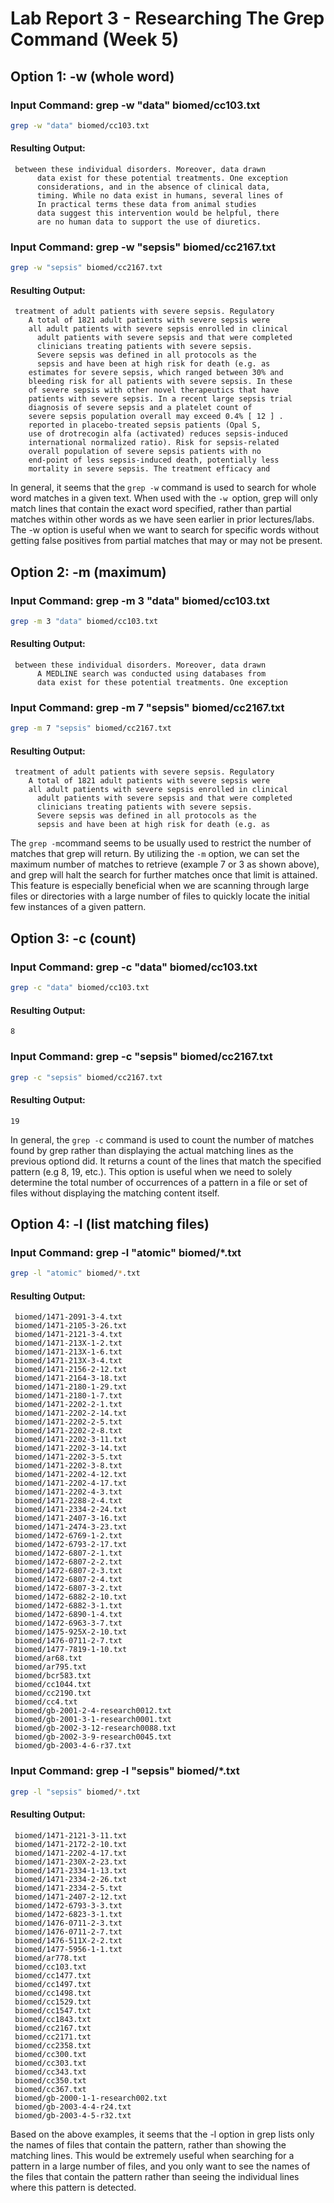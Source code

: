 # Lab Report 3 - Researching The Grep Command (Week 5)

## Option 1: -w (whole word)

### Input Command: grep -w "data" biomed/cc103.txt
```bash
grep -w "data" biomed/cc103.txt 
```

#### Resulting Output:
     between these individual disorders. Moreover, data drawn
          data exist for these potential treatments. One exception
          considerations, and in the absence of clinical data,
          timing. While no data exist in humans, several lines of
          In practical terms these data from animal studies
          data suggest this intervention would be helpful, there
          are no human data to support the use of diuretics.

### Input Command: grep -w "sepsis" biomed/cc2167.txt
```bash
grep -w "sepsis" biomed/cc2167.txt 
```

#### Resulting Output:
     treatment of adult patients with severe sepsis. Regulatory
        A total of 1821 adult patients with severe sepsis were
        all adult patients with severe sepsis enrolled in clinical
          adult patients with severe sepsis and that were completed
          clinicians treating patients with severe sepsis.
          Severe sepsis was defined in all protocols as the
          sepsis and have been at high risk for death (e.g. as
        estimates for severe sepsis, which ranged between 30% and
        bleeding risk for all patients with severe sepsis. In these
        of severe sepsis with other novel therapeutics that have
        patients with severe sepsis. In a recent large sepsis trial
        diagnosis of severe sepsis and a platelet count of
        severe sepsis population overall may exceed 0.4% [ 12 ] .
        reported in placebo-treated sepsis patients (Opal S,
        use of drotrecogin alfa (activated) reduces sepsis-induced
        international normalized ratio). Risk for sepsis-related
        overall population of severe sepsis patients with no
        end-point of less sepsis-induced death, potentially less
        mortality in severe sepsis. The treatment efficacy and
       
In general, it seems that the ```grep -w``` command is used to search for whole word matches in a given text. When used with the ```-w ```option, grep will only match lines that contain the exact word specified, rather than partial matches within other words as we have seen earlier in prior lectures/labs. The -w option is useful when we want to search for specific words without getting false positives from partial matches that may or may not be present.


## Option 2: -m (maximum)

### Input Command: grep -m 3 "data" biomed/cc103.txt
```bash
grep -m 3 "data" biomed/cc103.txt 
```

#### Resulting Output:
     between these individual disorders. Moreover, data drawn
          A MEDLINE search was conducted using databases from
          data exist for these potential treatments. One exception
        

### Input Command: grep -m 7 "sepsis" biomed/cc2167.txt
```bash
grep -m 7 "sepsis" biomed/cc2167.txt 
```

#### Resulting Output:
     treatment of adult patients with severe sepsis. Regulatory
        A total of 1821 adult patients with severe sepsis were
        all adult patients with severe sepsis enrolled in clinical
          adult patients with severe sepsis and that were completed
          clinicians treating patients with severe sepsis.
          Severe sepsis was defined in all protocols as the
          sepsis and have been at high risk for death (e.g. as
          
The ```grep -m```command seems to be usually used to restrict the number of matches that grep will return. By utilizing the ```-m``` option, we can set the maximum number of matches to retrieve (example 7 or 3 as shown above), and grep will halt the search for further matches once that limit is attained. This feature is especially beneficial when we are scanning through large files or directories with a large number of files to quickly locate the initial few instances of a given pattern.

 


## Option 3: -c (count)

### Input Command: grep -c "data" biomed/cc103.txt
```bash
grep -c "data" biomed/cc103.txt 
```  
#### Resulting Output:
    8
    
### Input Command: grep -c "sepsis" biomed/cc2167.txt
```bash
grep -c "sepsis" biomed/cc2167.txt 
```  
#### Resulting Output:
    19
    
In general, the ```grep -c``` command is used to count the number of matches found by grep rather than displaying the actual matching lines as the previous optiond did. It returns a count of the lines that match the specified pattern (e.g 8, 19, etc.). This option is useful when we need to solely determine the total number of occurrences of a pattern in a file or set of files without displaying the matching content itself.


## Option 4: -l (list matching files)

### Input Command: grep -l "atomic" biomed/*.txt
```bash
grep -l "atomic" biomed/*.txt 
```

#### Resulting Output:
     biomed/1471-2091-3-4.txt
     biomed/1471-2105-3-26.txt
     biomed/1471-2121-3-4.txt
     biomed/1471-213X-1-2.txt
     biomed/1471-213X-1-6.txt
     biomed/1471-213X-3-4.txt
     biomed/1471-2156-2-12.txt
     biomed/1471-2164-3-18.txt
     biomed/1471-2180-1-29.txt
     biomed/1471-2180-1-7.txt
     biomed/1471-2202-2-1.txt
     biomed/1471-2202-2-14.txt
     biomed/1471-2202-2-5.txt
     biomed/1471-2202-2-8.txt
     biomed/1471-2202-3-11.txt
     biomed/1471-2202-3-14.txt
     biomed/1471-2202-3-5.txt
     biomed/1471-2202-3-8.txt
     biomed/1471-2202-4-12.txt
     biomed/1471-2202-4-17.txt
     biomed/1471-2202-4-3.txt
     biomed/1471-2288-2-4.txt
     biomed/1471-2334-2-24.txt
     biomed/1471-2407-3-16.txt
     biomed/1471-2474-3-23.txt
     biomed/1472-6769-1-2.txt
     biomed/1472-6793-2-17.txt
     biomed/1472-6807-2-1.txt
     biomed/1472-6807-2-2.txt
     biomed/1472-6807-2-3.txt
     biomed/1472-6807-2-4.txt
     biomed/1472-6807-3-2.txt
     biomed/1472-6882-2-10.txt
     biomed/1472-6882-3-1.txt
     biomed/1472-6890-1-4.txt
     biomed/1472-6963-3-7.txt
     biomed/1475-925X-2-10.txt
     biomed/1476-0711-2-7.txt
     biomed/1477-7819-1-10.txt
     biomed/ar68.txt
     biomed/ar795.txt
     biomed/bcr583.txt
     biomed/cc1044.txt
     biomed/cc2190.txt
     biomed/cc4.txt
     biomed/gb-2001-2-4-research0012.txt
     biomed/gb-2001-3-1-research0001.txt
     biomed/gb-2002-3-12-research0088.txt
     biomed/gb-2002-3-9-research0045.txt
     biomed/gb-2003-4-6-r37.txt


### Input Command: grep -l "sepsis" biomed/*.txt
```bash
grep -l "sepsis" biomed/*.txt 
```
#### Resulting Output:
     biomed/1471-2121-3-11.txt
     biomed/1471-2172-2-10.txt
     biomed/1471-2202-4-17.txt
     biomed/1471-230X-2-23.txt
     biomed/1471-2334-1-13.txt
     biomed/1471-2334-2-26.txt
     biomed/1471-2334-2-5.txt
     biomed/1471-2407-2-12.txt
     biomed/1472-6793-3-3.txt
     biomed/1472-6823-3-1.txt
     biomed/1476-0711-2-3.txt
     biomed/1476-0711-2-7.txt
     biomed/1476-511X-2-2.txt
     biomed/1477-5956-1-1.txt
     biomed/ar778.txt
     biomed/cc103.txt
     biomed/cc1477.txt
     biomed/cc1497.txt
     biomed/cc1498.txt
     biomed/cc1529.txt
     biomed/cc1547.txt
     biomed/cc1843.txt
     biomed/cc2167.txt
     biomed/cc2171.txt
     biomed/cc2358.txt
     biomed/cc300.txt
     biomed/cc303.txt
     biomed/cc343.txt
     biomed/cc350.txt
     biomed/cc367.txt
     biomed/gb-2000-1-1-research002.txt
     biomed/gb-2003-4-4-r24.txt
     biomed/gb-2003-4-5-r32.txt

Based on the above examples, it seems that the -l option in grep lists only the names of files that contain the pattern, rather than showing the matching lines. This would be extremely useful when searching for a pattern in a large number of files, and you only want to see the names of the files that contain the pattern rather than seeing the individual lines where this pattern is detected.





          
